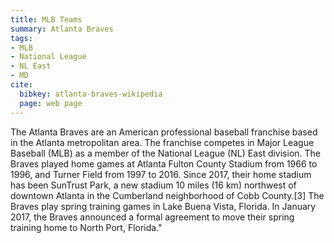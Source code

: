 ```yaml
---
title: MLB Teams
summary: Atlanta Braves
tags:
- MLB
- National League
- NL East
- MD
cite:
  bibkey: atlanta-braves-wikipedia
  page: web page
---
```

The Atlanta Braves are an American professional baseball franchise based in
the Atlanta metropolitan area. The franchise competes in Major League Baseball
(MLB) as a member of the National League (NL) East division. The Braves played
home games at Atlanta Fulton County Stadium from 1966 to 1996, and Turner
Field from 1997 to 2016. Since 2017, their home stadium has been SunTrust Park,
a new stadium 10 miles (16 km) northwest of downtown Atlanta in the Cumberland
neighborhood of Cobb County.[3] The Braves play spring training games in Lake
Buena Vista, Florida. In January 2017, the Braves announced a formal agreement
to move their spring training home to North Port, Florida."
